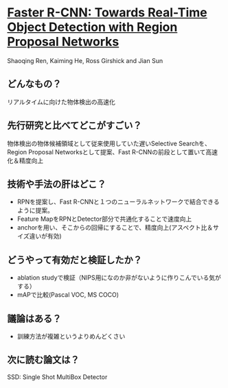 # [Faster R-CNN: Towards Real-Time Object Detection with Region Proposal Networks](https://arxiv.org/abs/1506.01497)
Shaoqing Ren, Kaiming He, Ross Girshick and Jian Sun

## どんなもの？
リアルタイムに向けた物体検出の高速化

## 先行研究と比べてどこがすごい？
物体検出の物体候補領域として従来使用していた遅いSelective Searchを、
Region Proposal Networksとして提案、Fast R-CNNの前段として置いて高速化＆精度向上

## 技術や手法の肝はどこ？
* RPNを提案し、Fast R-CNNと１つのニューラルネットワークで結合できるように提案。
* Feature MapをRPNとDetector部分で共通化することで速度向上
* anchorを用い、そこからの回帰にすることで、精度向上(アスペクト比＆サイズ違いが有効)

## どうやって有効だと検証したか？
* ablation studyで検証（NIPS用になのか非がないように作りこんでいる気がする）
* mAPで比較(Pascal VOC, MS COCO)

## 議論はある？
* 訓練方法が複雑というよりめんどくさい

## 次に読む論文は？
SSD: Single Shot MultiBox Detector
